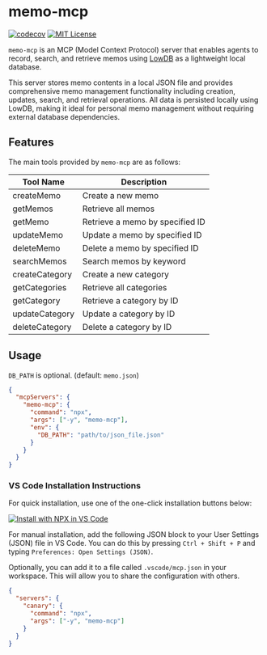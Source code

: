 # memo-mcp

[![codecov](https://codecov.io/gh/108yen/memo-mcp/graph/badge.svg?token=7C4VJLGXX9)](https://codecov.io/gh/108yen/memo-mcp)
[![MIT License](https://img.shields.io/github/license/108yen/memo-mcp)](https://img.shields.io/github/license/108yen/memo-mcp)

`memo-mcp` is an MCP (Model Context Protocol) server that enables agents to record, search, and retrieve memos using [LowDB](https://github.com/typicode/lowdb) as a lightweight local database.

This server stores memo contents in a local JSON file and provides comprehensive memo management functionality including creation, updates, search, and retrieval operations. All data is persisted locally using LowDB, making it ideal for personal memo management without requiring external database dependencies.

## Features

The main tools provided by `memo-mcp` are as follows:

| Tool Name      | Description                     |
| -------------- | ------------------------------- |
| createMemo     | Create a new memo               |
| getMemos       | Retrieve all memos              |
| getMemo        | Retrieve a memo by specified ID |
| updateMemo     | Update a memo by specified ID   |
| deleteMemo     | Delete a memo by specified ID   |
| searchMemos    | Search memos by keyword         |
| createCategory | Create a new category           |
| getCategories  | Retrieve all categories         |
| getCategory    | Retrieve a category by ID       |
| updateCategory | Update a category by ID         |
| deleteCategory | Delete a category by ID         |

## Usage

`DB_PATH` is optional. (default: `memo.json`)

```json
{
  "mcpServers": {
    "memo-mcp": {
      "command": "npx",
      "args": ["-y", "memo-mcp"],
      "env": {
        "DB_PATH": "path/to/json_file.json"
      }
    }
  }
}
```

### VS Code Installation Instructions

For quick installation, use one of the one-click installation buttons below:

[![Install with NPX in VS Code](https://img.shields.io/badge/VS_Code-NPM-0098FF?style=flat-square&logo=visualstudiocode&logoColor=white)](https://insiders.vscode.dev/redirect/mcp/install?name=memo-mcp&config=%7B%22command%22%3A%22npx%22%2C%22args%22%3A%5B%22-y%22%2C%22memo-mcp%22%5D%7D)

For manual installation, add the following JSON block to your User Settings (JSON) file in VS Code. You can do this by pressing `Ctrl + Shift + P` and typing `Preferences: Open Settings (JSON)`.

Optionally, you can add it to a file called `.vscode/mcp.json` in your workspace. This will allow you to share the configuration with others.

```json
{
  "servers": {
    "canary": {
      "command": "npx",
      "args": ["-y", "memo-mcp"]
    }
  }
}
```

